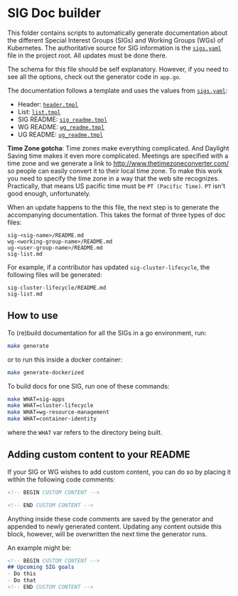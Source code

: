 # SIG Doc builder

This folder contains scripts to automatically generate documentation about the
different Special Interest Groups (SIGs) and Working Groups (WGs) of Kubernetes. The authoritative
source for SIG information is the [`sigs.yaml`](/sigs.yaml) file in the project root.
All updates must be done there.

The schema for this file should be self explanatory. However, if you need to see all the options, check out the generator code in `app.go`.

The documentation follows a template and uses the values from [`sigs.yaml`](/sigs.yaml):

- Header: [`header.tmpl`](header.tmpl)
- List: [`list.tmpl`](list.tmpl)
- SIG README: [`sig_readme.tmpl`](sig_readme.tmpl)
- WG README: [`wg_readme.tmpl`](wg_readme.tmpl)
- UG README: [`ug_readme.tmpl`](ug_readme.tmpl)

**Time Zone gotcha**:
Time zones make everything complicated.
And Daylight Saving time makes it even more complicated.
Meetings are specified with a time zone and we generate a link to http://www.thetimezoneconverter.com/ so people can easily convert it to their local time zone.
To make this work you need to specify the time zone in a way that the web site recognizes.
Practically, that means US pacific time must be `PT (Pacific Time)`.
`PT` isn't good enough, unfortunately.

When an update happens to the this file, the next step is to generate the
accompanying documentation. This takes the format of three types of doc files:

```
sig-<sig-name>/README.md
wg-<working-group-name>/README.md
ug-<user-group-name>/README.md
sig-list.md
```

For example, if a contributor has updated `sig-cluster-lifecycle`, the
following files will be generated:

```
sig-cluster-lifecycle/README.md
sig-list.md
```

## How to use

To (re)build documentation for all the SIGs in a go environment, run:

```bash
make generate
```
or to run this inside a docker container:
```bash
make generate-dockerized
```

To build docs for one SIG, run one of these commands:

```bash
make WHAT=sig-apps
make WHAT=cluster-lifecycle
make WHAT=wg-resource-management
make WHAT=container-identity
```

where the `WHAT` var refers to the directory being built.

## Adding custom content to your README

If your SIG or WG wishes to add custom content, you can do so by placing it within
the following code comments:

```markdown
<!-- BEGIN CUSTOM CONTENT -->

<!-- END CUSTOM CONTENT -->
```

Anything inside these code comments are saved by the generator and appended
to newly generated content. Updating any content outside this block, however,
will be overwritten the next time the generator runs.

An example might be:

```markdown
<!-- BEGIN CUSTOM CONTENT -->
## Upcoming SIG goals
- Do this
- Do that
<!-- END CUSTOM CONTENT -->
```
